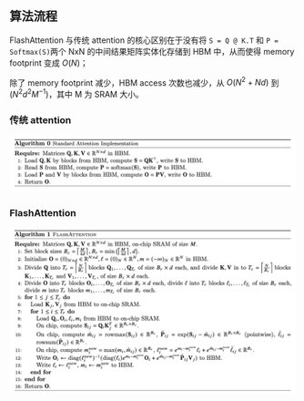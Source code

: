 ## 算法流程

FlashAttention 与传统 attention 的核心区别在于没有将 `S = Q @ K.T` 和 `P = Softmax(S)`两个 NxN 的中间结果矩阵实体化存储到 HBM 中，从而使得 memory footprint 变成 $O(N)$；

除了 memory footprint 减少，HBM access 次数也减少，从 $O(N^2+Nd)$ 到 $(N^2d^2M^{-1})$，其中 M 为 SRAM 大小。

### 传统 attention
![](pics/flash/image.png)

### FlashAttention
![](pics/flash/image1.png)